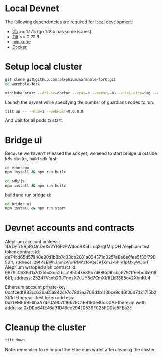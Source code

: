 # Local Devnet

The following dependencies are required for local development:

- [Go](https://golang.org/dl/) >= 1.17.5 (go 1.18.x has some issues)
- [Tilt](http://tilt.dev/) >= 0.20.8
- [minikube](https://kubernetes.io/docs/setup/learning-environment/minikube/)
- [Docker](https://docs.docker.com/engine/install/)

# Setup local cluster

```sh
git clone git@github.com:alephium/wormhole-fork.git
cd wormhole-fork
```

```sh
minikube start --driver=docker --cpus=8 --memory=8G --disk-size=50g --namespace=wormhole
```

Launch the devnet while specifying the number of guardians nodes to run:

```sh
tilt up -- --num=1 --webHost=0.0.0.0
```

And wait for all pods to start.

# Bridge ui

Because we haven't released the sdk yet, we need to start bridge ui outside k8s cluster, build sdk first:

```sh
cd ethereum
npm install && npm run build

cd sdk/js
npm install && npm run build
```

build and run bridge ui:

```sh
cd bridge_ui
npm install && npm run start
```

# Devnet accounts and contracts

Alephium account address: 1DrDyTr9RpRsQnDnXo2YRiPzPW4ooHX5LLoqXrqfMrpQH
Alephium test token contract id: de74bd65d57848e90d1b0b7d03db2081a034371d3257a8a6e6fee5f33f790534, address: 29fKsEWhJmnjbVurPMYzfoAte591XmJxbhm1pMxyWJbrT
Alephium wrapped alph contract id: 9979b0636d1a7d25543d52bca195048e39b7d986c9babc9792ff6ebc459186b1, address: 25247Vqnb23JYnnzX7uUY5d7GmXk1fLbR385o42XhnKU4

Ethereum account private-key: 0x4f3edf983ac636a65a842ce7c78d9aa706d3b113bce9c46f30d7d21715b23b1d
Ethereum test token address: 0x2D8BE6BF0baA74e0A907016679CaE9190e80dD0A
Ethereum weth address: 0xDDb64fE46a91D46ee29420539FC25FD07c5FEa3E

# Cleanup the cluster

```sh
tilt down
```

Note: remember to re-import the Ethereum wallet after cleaning the cluster.
